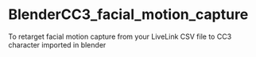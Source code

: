 # BlenderCC3_facial_motion_capture
To retarget facial motion capture from your LiveLink CSV file to CC3 character imported in blender
